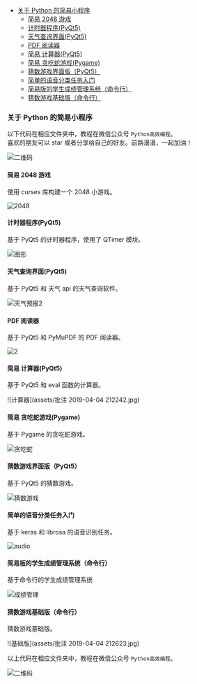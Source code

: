 - [关于 Python 的简易小程序](#---python-------)
  * [简易 2048 游戏](#---2048---)
  * [计时器程序(PyQt5)](#------pyqt5-)
  * [天气查询界面(PyQt5)](#-------pyqt5-)
  * [PDF 阅读器](#pdf----)
  * [简易 计算器(PyQt5)](#-------pyqt5-)
  * [简易 贪吃蛇游戏(Pygame)](#---------pygame-)
  * [猜数游戏界面版（PyQt5）](#--------pyqt5-)
  * [简单的语音分类任务入门](#-----------)
  * [简易版的学生成绩管理系统（命令行）](#-----------------)
  * [猜数游戏基础版（命令行）](#------------)

### 关于 Python 的简易小程序 

以下代码在相应文件夹中，教程在微信公众号 `Python高效编程`。\
喜欢的朋友可以 star 或者分享给自己的好友。前路漫漫，一起加油！

![二维码](assets/二维码-1554384755688.jpg)

#### 简易 2048 游戏 

使用 curses 库构建一个 2048 小游戏。

![2048](assets/捕获.PNG)



#### 计时器程序(PyQt5) 

基于 PyQt5 的计时器程序，使用了 QTimer 模块。

![图形](assets/图形.PNG)



#### 天气查询界面(PyQt5) 

基于 PyQt5 和 天气 api 的天气查询软件。

![天气预报2](assets/天气预报2.gif)



#### PDF 阅读器 

基于 PyQt5 和 PyMuPDF 的 PDF 阅读器。

![2](assets/2.gif)

#### 简易 计算器(PyQt5) 

基于 PyQt5 和 eval 函数的计算器。

![计算器](assets/批注 2019-04-04 212242.jpg)

#### 简易 贪吃蛇游戏(Pygame) 

基于 Pygame 的贪吃蛇游戏。

![贪吃蛇](assets/贪吃蛇[00-00-08--00-00-28].gif)
#### 猜数游戏界面版（PyQt5）

基于 PyQt5 的猜数游戏。

![猜数游戏](assets/weixin.gif)

#### 简单的语音分类任务入门 

基于 keras 和 librosa 的语音识别任务。

![audio](assets/audio.png)

#### 简易版的学生成绩管理系统（命令行） 

基于命令行的学生成绩管理系统

![成绩管理](assets/实现效果.PNG)

#### 猜数游戏基础版（命令行）

猜数游戏基础版。

![基础版](assets/批注 2019-04-04 212623.jpg)

以上代码在相应文件夹中，教程在微信公众号 `Python高效编程`。

![二维码](assets/二维码.jpg)
